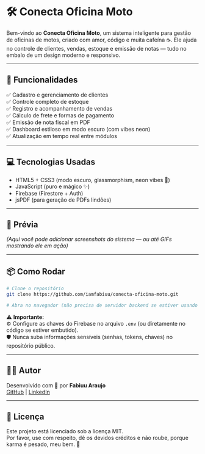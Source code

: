 # 🛠️ Conecta Oficina Moto

Bem-vindo ao **Conecta Oficina Moto**, um sistema inteligente para gestão de oficinas de motos, criado com amor, código e muita cafeína ☕️. Ele ajuda no controle de clientes, vendas, estoque e emissão de notas — tudo no embalo de um design moderno e responsivo.

---

## 🚀 Funcionalidades

✅ Cadastro e gerenciamento de clientes  
✅ Controle completo de estoque  
✅ Registro e acompanhamento de vendas  
✅ Cálculo de frete e formas de pagamento  
✅ Emissão de nota fiscal em PDF  
✅ Dashboard estiloso em modo escuro (com vibes neon)  
✅ Atualização em tempo real entre módulos

---

## 💻 Tecnologias Usadas

- HTML5 + CSS3 (modo escuro, glassmorphism, neon vibes 🌌)  
- JavaScript (puro e mágico ✨)  
- Firebase (Firestore + Auth)  
- jsPDF (para geração de PDFs lindões)  

---

## 📸 Prévia

*(Aqui você pode adicionar screenshots do sistema — ou até GIFs mostrando ele em ação)*

---

## 📦 Como Rodar

```bash
# Clone o repositório
git clone https://github.com/iamfabiuu/conecta-oficina-moto.git

# Abra no navegador (não precisa de servidor backend se estiver usando Firebase já configurado)
```

⚠️ **Importante:**  
⚙️ Configure as chaves do Firebase no arquivo `.env` (ou diretamente no código se estiver embutido).  
🛡️ Nunca suba informações sensíveis (senhas, tokens, chaves) no repositório público.

---

## 🧙‍♂️ Autor

Desenvolvido com 💚 por **Fabiuu Araujo**  
[GitHub](https://github.com/iamfabiuu) | [LinkedIn](https://linkedin.com/in/iamfabiuu)

---

## 📃 Licença

Este projeto está licenciado sob a licença MIT.  
Por favor, use com respeito, dê os devidos créditos e não roube, porque karma é pesado, meu bem. 🌌
